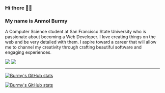 ### Hi there 🙋‍♂️
### My name is Anmol Burmy

A Computer Science student at San Francisco State University who is passionate about becoming a Web Developer. I love creating things on the web and be very detailed with them. I aspire toward a career that will allow me to channel my creativity through crafting beautiful software and engaging experiences.

<a href="https://www.linkedin.com/in/burmy/">
  <img align="center" src="https://img.shields.io/badge/LinkedIn-0077B5?style=for-the-badge&logo=linkedin&logoColor=white" />
</a>
<a href="https://burmy.me">
  <img align="left" src="https://img.shields.io/badge/Portfolio-5641EA?style=for-the-badge&logo=Windows-Terminal&logoColor=white" />
</a>

---
[![Burmy's GitHub stats](https://github-readme-stats.vercel.app/api?username=Burmy&show_icons=true&theme=default&hide=stars,contribs&text_color=C9D1D9&bg_color=0D1117&border_color=30363D&title_color=58A6FF&icon_color=58A6FF)](https://github.com/anuraghazra/github-readme-stats)

[![Burmy's GitHub stats](https://github-readme-stats.vercel.app/api/top-langs/?username=Burmy&layout=compact&theme=default&text_color=C9D1D9&bg_color=0D1117&border_color=30363D&title_color=58A6FF&icon_color=58A6FF)](https://github.com/anuraghazra/github-readme-stats)

